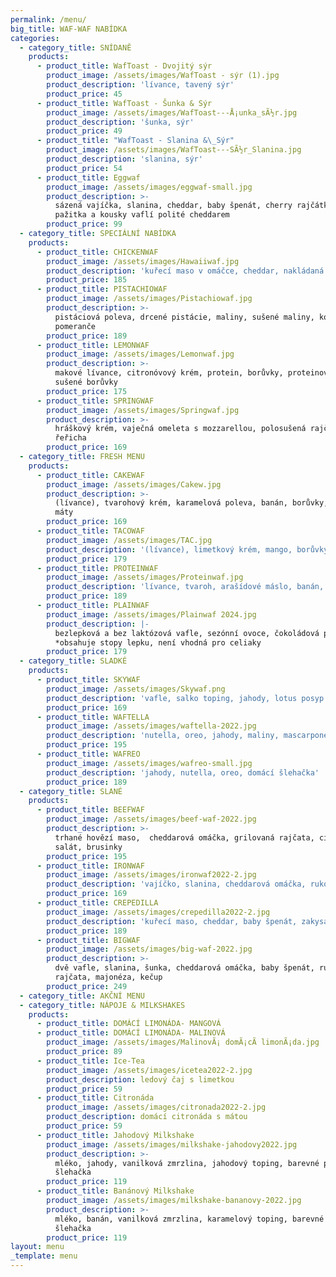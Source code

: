 ```yaml
---
permalink: /menu/
big_title: WAF-WAF NABÍDKA
categories:
  - category_title: SNÍDANĚ
    products:
      - product_title: WafToast - Dvojitý sýr
        product_image: /assets/images/WafToast - sýr (1).jpg
        product_description: 'lívance, tavený sýr'
        product_price: 45
      - product_title: WafToast - Šunka & Sýr
        product_image: /assets/images/WafToast---Å¡unka_sÃ½r.jpg
        product_description: 'šunka, sýr'
        product_price: 49
      - product_title: "WafToast - Slanina &\_Sýr"
        product_image: /assets/images/WafToast---SÃ½r_Slanina.jpg
        product_description: 'slanina, sýr'
        product_price: 54
      - product_title: Eggwaf
        product_image: /assets/images/eggwaf-small.jpg
        product_description: >-
          sázená vajíčka, slanina, cheddar, baby špenát, cherry rajčátka,
          pažitka a kousky vaflí polité cheddarem
        product_price: 99
  - category_title: SPECIÁLNÍ NABÍDKA
    products:
      - product_title: CHICKENWAF
        product_image: /assets/images/Hawaiiwaf.jpg
        product_description: 'kuřecí maso v omáčce, cheddar, nakládaná cibule, řeřicha  '
        product_price: 185
      - product_title: PISTACHIOWAF
        product_image: /assets/images/Pistachiowaf.jpg
        product_description: >-
          pistáciová poleva, drcené pistácie, maliny, sušené maliny, kousky
          pomeranče
        product_price: 189
      - product_title: LEMONWAF
        product_image: /assets/images/Lemonwaf.jpg
        product_description: >-
          makové lívance, citronóvový krém, protein, borůvky, proteinové křupky,
          sušené borůvky
        product_price: 175
      - product_title: SPRINGWAF
        product_image: /assets/images/Springwaf.jpg
        product_description: >-
          hráškový krém, vaječná omeleta s mozzarellou, polosušená rajčata,
          řeřicha 
        product_price: 169
  - category_title: FRESH MENU
    products:
      - product_title: CAKEWAF
        product_image: /assets/images/Cakew.jpg
        product_description: >-
          (lívance), tvarohový krém, karamelová poleva, banán, borůvky, lístek
          máty
        product_price: 169
      - product_title: TACOWAF
        product_image: /assets/images/TAC.jpg
        product_description: '(lívance), limetkový krém, mango, borůvky, jahody, lístek máty'
        product_price: 179
      - product_title: PROTEINWAF
        product_image: /assets/images/Proteinwaf.jpg
        product_description: 'lívance, tvaroh, arašídové máslo, banán, cookies sušenky'
        product_price: 189
      - product_title: PLAINWAF
        product_image: /assets/images/Plainwaf 2024.jpg
        product_description: |-
          bezlepková a bez laktózová vafle, sezónní ovoce, čokoládová poleva
          *obsahuje stopy lepku, není vhodná pro celiaky
        product_price: 179
  - category_title: SLADKÉ
    products:
      - product_title: SKYWAF
        product_image: /assets/images/Skywaf.png
        product_description: 'vafle, salko toping, jahody, lotus posyp a sušenka'
        product_price: 169
      - product_title: WAFTELLA
        product_image: /assets/images/waftella-2022.jpg
        product_description: 'nutella, oreo, jahody, maliny, mascarpone'
        product_price: 195
      - product_title: WAFREO
        product_image: /assets/images/wafreo-small.jpg
        product_description: 'jahody, nutella, oreo, domácí šlehačka'
        product_price: 189
  - category_title: SLANÉ
    products:
      - product_title: BEEFWAF
        product_image: /assets/images/beef-waf-2022.jpg
        product_description: >-
          trhané hovězí maso,  cheddarová omáčka, grilovaná rajčata, cibule,
          salát, brusinky
        product_price: 195
      - product_title: IRONWAF
        product_image: /assets/images/ironwaf2022-2.jpg
        product_description: 'vajíčko, slanina, cheddarová omáčka, rukola'
        product_price: 169
      - product_title: CREPEDILLA
        product_image: /assets/images/crepedilla2022-2.jpg
        product_description: 'kuřecí maso, cheddar, baby špenát, zakysaná smetana'
        product_price: 189
      - product_title: BIGWAF
        product_image: /assets/images/big-waf-2022.jpg
        product_description: >-
          dvě vafle, slanina, šunka, cheddarová omáčka, baby špenát, rukola,
          rajčata, majonéza, kečup
        product_price: 249
  - category_title: AKČNÍ MENU
  - category_title: NÁPOJE & MILKSHAKES
    products:
      - product_title: DOMÁCÍ LIMONÁDA- MANGOVÁ
      - product_title: DOMÁCÍ LIMONÁDA- MALINOVÁ
        product_image: /assets/images/MalinovÃ¡ domÃ¡cÃ­ limonÃ¡da.jpg
        product_price: 89
      - product_title: Ice-Tea
        product_image: /assets/images/icetea2022-2.jpg
        product_description: ledový čaj s limetkou
        product_price: 59
      - product_title: Citronáda
        product_image: /assets/images/citronada2022-2.jpg
        product_description: domácí citronáda s mátou
        product_price: 59
      - product_title: Jahodový Milkshake
        product_image: /assets/images/milkshake-jahodovy2022.jpg
        product_description: >-
          mléko, jahody, vanilková zmrzlina, jahodový toping, barevné posypky,
          šlehačka
        product_price: 119
      - product_title: Banánový Milkshake
        product_image: /assets/images/milkshake-bananovy-2022.jpg
        product_description: >-
          mléko, banán, vanilková zmrzlina, karamelový toping, barevné posypky,
          šlehačka
        product_price: 119
layout: menu
_template: menu
---
```


